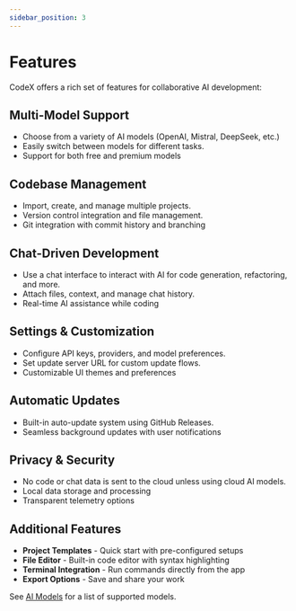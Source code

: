 ```yaml
---
sidebar_position: 3
---
```


# Features

CodeX offers a rich set of features for collaborative AI development:

## Multi-Model Support
- Choose from a variety of AI models (OpenAI, Mistral, DeepSeek, etc.)
- Easily switch between models for different tasks.
- Support for both free and premium models

## Codebase Management
- Import, create, and manage multiple projects.
- Version control integration and file management.
- Git integration with commit history and branching

## Chat-Driven Development
- Use a chat interface to interact with AI for code generation, refactoring, and more.
- Attach files, context, and manage chat history.
- Real-time AI assistance while coding

## Settings & Customization
- Configure API keys, providers, and model preferences.
- Set update server URL for custom update flows.
- Customizable UI themes and preferences

## Automatic Updates
- Built-in auto-update system using GitHub Releases.
- Seamless background updates with user notifications

## Privacy & Security
- No code or chat data is sent to the cloud unless using cloud AI models.
- Local data storage and processing
- Transparent telemetry options

## Additional Features
- **Project Templates** - Quick start with pre-configured setups
- **File Editor** - Built-in code editor with syntax highlighting
- **Terminal Integration** - Run commands directly from the app
- **Export Options** - Save and share your work

See [AI Models](models) for a list of supported models. 